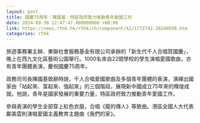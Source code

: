 ```yaml
---
layout: post
title: 國慶75周年｜陳國基：特區政府致力推動青年愛國工作
date: 2024-09-30 22:47:47.000000000 +08:00
link: https://news.rthk.hk/rthk/ch/component/k2/1772742-20240930.htm
categories: rthk
---
```


旅遊事務署主辦、東聯社會服務基金有限公司承辦的「新生代千人合唱賀國慶」，晚上在西九文化區藝術公園舉行。1000名來自22間學校的學生演唱愛國歌曲，亦有青年團體表演，慶祝國慶75周年。

政務司司長陳國基致辭時說，千人合唱愛國歌曲及多個青年團體的表演，演繹出國家由「站起來、富起來、強起來」的三個階段，展現新中國成立75年來的輝煌成就。他說，青年是國家發展的重要力量，特區政府致力推動青年愛國工作。

參與表演的學生全部穿上紅色衣服，合唱《龍的傳人》等歌曲。港區全國人大代表鄺美雲則演唱愛國主義教育主題曲《我們的家》。
